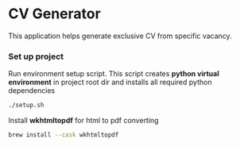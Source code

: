 # CV Generator
This application helps generate exclusive CV from specific vacancy.

### Set up project

Run environment setup script. This script creates **python virtual environment**
in project root dir and installs all required python dependencies 
```bash
./setup.sh
```

Install **wkhtmltopdf** for html to pdf converting
```bash
brew install --cask wkhtmltopdf
```
